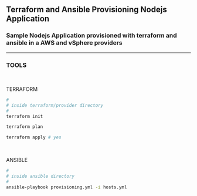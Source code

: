 ## Terraform and Ansible Provisioning Nodejs Application

### Sample Nodejs Application provisioned with terraform and ansible in a AWS and vSphere providers
---
### **TOOLS**
<br>
    
TERRAFORM
    
```sh
#
# inside terraform/provider directory
#
terraform init

terraform plan

terraform apply # yes
```
<br>

ANSIBLE

```sh
#
# inside ansible directory
#
ansible-playbook provisioning.yml -i hosts.yml
```